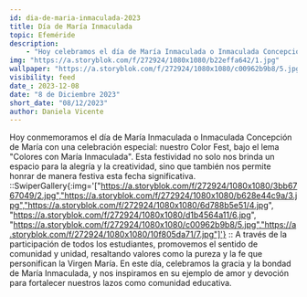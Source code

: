 ```yaml
---
id: dia-de-maria-inmaculada-2023
title: Día de María Inmaculada
topic: Efeméride
description:
    - "Hoy celebramos el día de María Inmaculada o Inmaculada Concepción de María con nuestro Color Fest, bajo el lema: “Colores con María Inmaculada”. Esta actividad es una manera festiva y creativa de honrar esta fecha especial, al promover la participación de todos los estudiantes, se fomenta el sentido de comunidad y unidad en torno a valores como la pureza y la fe que representan a la Virgen María."
img: "https://a.storyblok.com/f/272924/1080x1080/b22effa642/1.jpg"
wallpaper: "https://a.storyblok.com/f/272924/1080x1080/c00962b9b8/5.jpg"
visibility: feed
date_: 2023-12-08
date: "8 de Diciembre 2023"
short_date: "08/12/2023"
author: Daniela Vicente
---
```

Hoy conmemoramos el día de María Inmaculada o Inmaculada Concepción de María con una celebración especial: nuestro Color Fest, bajo el lema "Colores con María Inmaculada". Esta festividad no solo nos brinda un espacio para la alegría y la creatividad, sino que también nos permite honrar de manera festiva esta fecha significativa. 
::SwiperGallery{:img='["https://a.storyblok.com/f/272924/1080x1080/3bb6767049/2.jpg","https://a.storyblok.com/f/272924/1080x1080/b628e44c9a/3.jpg","https://a.storyblok.com/f/272924/1080x1080/6d788b5e51/4.jpg", "https://a.storyblok.com/f/272924/1080x1080/d1b4564a11/6.jpg", "https://a.storyblok.com/f/272924/1080x1080/c00962b9b8/5.jpg","https://a.storyblok.com/f/272924/1080x1080/10f805da71/7.jpg"]'}
::
A través de la participación de todos los estudiantes, promovemos el sentido de comunidad y unidad, resaltando valores como la pureza y la fe que personifican la Virgen María. En este día, celebramos la gracia y la bondad de María Inmaculada, y nos inspiramos en su ejemplo de amor y devoción para fortalecer nuestros lazos como comunidad educativa.
